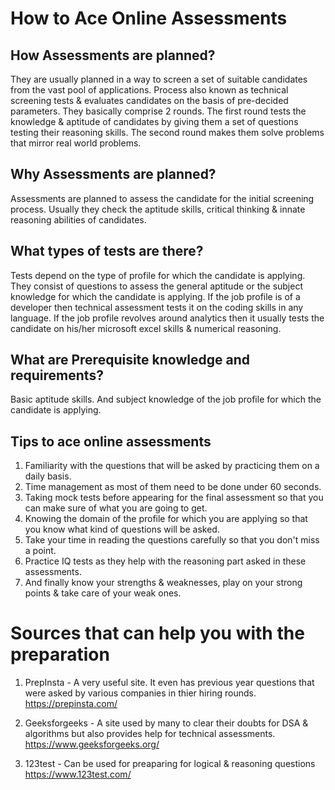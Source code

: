 # How to Ace Online Assessments
<p align="center">


## How Assessments are planned?
They are usually planned in a way to screen a set of suitable candidates from the vast pool of applications.
Process also known as technical screening tests & evaluates candidates on the basis of pre-decided parameters.
They basically comprise 2 rounds. The first round tests the knowledge & aptitude of candidates by giving them a set of questions testing their reasoning skills.
The second round makes them solve problems that mirror real world problems.

## Why Assessments are planned?

Assessments are planned to assess the candidate for the initial screening process.
Usually they check the aptitude skills, critical thinking & innate reasoning abilities of candidates.



## What types of tests are there?

Tests depend on the type of profile for which the candidate is applying.
They consist of questions to assess the general aptitude or the subject knowledge for which the candidate is applying. 
If the job profile is of a developer then technical assessment tests it on the coding skills in any language.
If the job profile revolves around analytics then it usually tests the candidate on his/her microsoft excel skills 
& numerical reasoning.


## What are Prerequisite knowledge and requirements?

Basic aptitude skills. And subject knowledge of the job profile for which the candidate is applying.



## Tips to ace online assessments

1. Familiarity with the questions that will be asked by practicing them on a daily basis.
2. Time management as most of them need to be done under 60 seconds.
3. Taking mock tests before appearing for the final assessment so that you can make sure of what you are going to get.
4. Knowing the domain of the profile for which you are applying so that you know what kind of    questions will be asked.
5. Take your time in reading the questions carefully so that you don't miss a point.
6. Practice IQ tests as they help with the reasoning part asked in these assessments. 
7. And finally know your strengths & weaknesses, play on your strong points & take care of your weak ones.

# Sources that can help you with the preparation

1. PrepInsta - 
A very useful site. It even has previous year questions that were asked by various companies in thier hiring rounds.
https://prepinsta.com/

2. Geeksforgeeks - A site used by many to clear their doubts for DSA & algorithms but also provides help for technical assessments.
https://www.geeksforgeeks.org/

3. 123test - Can be used for preaparing for logical & reasoning questions
https://www.123test.com/